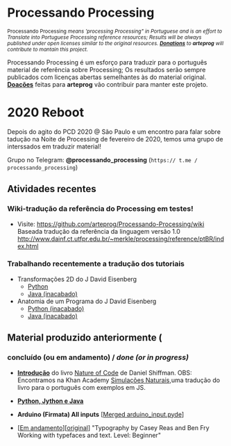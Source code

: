 # Processando Processing

<sub> Processando Processing *means 'processing Processing" in Portuguese and is an effort to Translate into Portuguese Processing reference resources; Results will be always published under open licenses similar to the original resources. [<b>Donations</b>](http://patreon.com/arteprog) to <b>arteprog</b> will contribute to mantain this project.*</sub>

Processando Processing é um esforço para traduzir para o português material de referência sobre Processing; Os resultados serão sempre publicados com licenças abertas semelhantes às do material original. [**Doações**](http://patreon.com/arteprog) feitas para **arteprog** vão contribuir para manter este projeto.

# 2020 Reboot

Depois do agito do PCD 2020 @ São Paulo e um encontro para falar sobre tadução na Noite de Processing de fevereiro de 2020, temos uma grupo de interssados em traduzir material!

Grupo no Telegram: **@processando_processing** (`https:// t.me / processando_processing`)

## Atividades recentes

### Wiki-tradução da referência do Processing em testes!

- Visite: https://github.com/arteprog/Processando-Processing/wiki
   Baseada tradução da referência da linguagem versão 1.0 http://www.dainf.ct.utfpr.edu.br/~merkle/processing/reference/ptBR/index.html


### Trabalhando recentemente a tradução dos tutoriais

- Transformações 2D do J David Eisenberg
  - [Python](/tutoriais-PT/python-transformacoes_2D.md) 
  - [Java (inacabado)](/tutoriais-PT/java-transformacoes_2D.md)
- Anatomia de um Programa do J David Eisenberg 
  - [Python (inacabado)](/tutoriais-PT/Anatomia_de_um_Programa_py.md) 
  - [Java (inacabado)](/tutoriais-PT/Anatomia_de_um_Programa.md)
  
## Material produzido anteriormente (

### concluído (ou em andamento) / *done (or in progress)*

* [**Introdução**](https://github.com/arteprog/Processando-Processing/tree/master/natureza-do-codigo) do livro [Nature of Code](http://natureofcode.com) de Daniel Shiffman. OBS: Encontramos na Khan Academy [Simulações Naturais](https://pt.khanacademy.org/computing/computer-programming/programming-natural-simulations),uma tradução do livro para o português com exemplos em JS.

* [**Python, Jython e Java**](https://github.com/arteprog/Processando-Processing/blob/master/tutoriais-PT/python-Python_Jython_e_Java.md) 

* **Arduino (Firmata) All inputs** [[Merged arduino_input.pyde](https://github.com/jdf/processing.py/commit/f6f59dc45844b8ee40a8b7cb47ccd9ddbd026416)]

* [[Em andamento](https://docs.google.com/document/d/14MYeJQPlA57-pYYm_UPt0u3sVynIxVIU8gras3ERAFQ/pub)][[original](https://processing.org/tutorials/typography/)] "Typography
 by Casey Reas and Ben Fry
 Working with typefaces and text.
 Level: Beginner"

<!-- 
REPENSAR ESTA PARTE
## em estudo / *under consideration*

#### para modo Python ####

* "Arrays
 by Casey Reas and Ben Fry
 How to store and access data in array structures.
 Level: Intermediate"
* "Curves
 by J David Eisenberg
 Learn how to draw arcs, spline curves, and bezier curves.
 Level: Intermediate"
* "Data
 by Daniel Shiffman
 Learn the basics of working with data feeds in Processing.
 Level: Intermediate"
* "Electronics
 by Hernando Berragán and Casey Reas
 Control physical media with Processing, Arduino, and Wiring.
 Level: Intermediate"
* "Network
 by Alexander R. Galloway
 An introduction to sending and receiving data with clients and servers.
 Level: Intermediate"
* "Print
 by Casey Reas
 Use Processing to output print quality images and documents.
 Level: Intermediate"
* "PShape
 by Daniel Shiffman
 How to use the PShape class in Processing.
 Level: Intermediate"
* "PVector
 by Daniel Shiffman
 An introduction to useing the PVector class in Processing.
 Level: Advanced"
* "Render Techniques
 by Casey Reas and Ben Fry
 Tools for rendering geometries in Processing.
 Level: Intermediate"
* "Shaders
 by Andres Colubri
 A guide to implementing GLSL shaders in Processing.
 Level: Advanced"
* "Sound
 by R. Luke DuBois and Wilm Thoben
 Learn how to play, analyze, and synthesize sound with the Sound Library.
 Level: Intermediate"
* "Trigonometry Primer
 by Ira Greenberg
 An introduction to trigonometry.
 Level: Intermediate"
* "Video
 by Daniel Shiffman
 How to display live and recorded video
 Level: Advanced"
--> 
